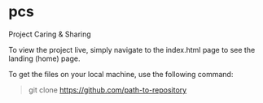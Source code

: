 pcs
===

Project Caring &amp; Sharing

To view the project live, simply navigate to the index.html page to see the landing (home) page.

To get the files on your local machine, use the following command:

> git clone https://github.com/path-to-repository

